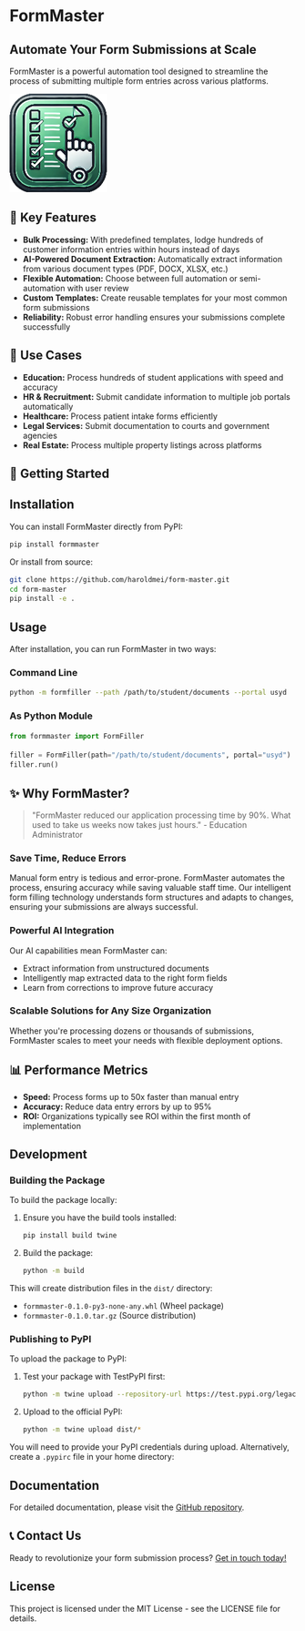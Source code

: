 # FormMaster

## Automate Your Form Submissions at Scale

FormMaster is a powerful automation tool designed to streamline the process of submitting multiple form entries across various platforms.

![FormMaster Logo](./formmaster.png)

## 🚀 Key Features

- **Bulk Processing:** With predefined templates, lodge hundreds of customer information entries within hours instead of days
- **AI-Powered Document Extraction:** Automatically extract information from various document types (PDF, DOCX, XLSX, etc.)
- **Flexible Automation:** Choose between full automation or semi-automation with user review
- **Custom Templates:** Create reusable templates for your most common form submissions
- **Reliability:** Robust error handling ensures your submissions complete successfully

## 💼 Use Cases

- **Education:** Process hundreds of student applications with speed and accuracy
- **HR & Recruitment:** Submit candidate information to multiple job portals automatically
- **Healthcare:** Process patient intake forms efficiently
- **Legal Services:** Submit documentation to courts and government agencies
- **Real Estate:** Process multiple property listings across platforms

## 🔧 Getting Started

## Installation

You can install FormMaster directly from PyPI:

```bash
pip install formmaster
```

Or install from source:

```bash
git clone https://github.com/haroldmei/form-master.git
cd form-master
pip install -e .
```

## Usage

After installation, you can run FormMaster in two ways:

### Command Line

```bash
python -m formfiller --path /path/to/student/documents --portal usyd
```

### As Python Module

```python
from formmaster import FormFiller

filler = FormFiller(path="/path/to/student/documents", portal="usyd")
filler.run()
```

## ✨ Why FormMaster?

> "FormMaster reduced our application processing time by 90%. What used to take us weeks now takes just hours." - Education Administrator

### Save Time, Reduce Errors

Manual form entry is tedious and error-prone. FormMaster automates the process, ensuring accuracy while saving valuable staff time. Our intelligent form filling technology understands form structures and adapts to changes, ensuring your submissions are always successful.

### Powerful AI Integration

Our AI capabilities mean FormMaster can:
- Extract information from unstructured documents
- Intelligently map extracted data to the right form fields
- Learn from corrections to improve future accuracy

### Scalable Solutions for Any Size Organization

Whether you're processing dozens or thousands of submissions, FormMaster scales to meet your needs with flexible deployment options.

## 📊 Performance Metrics

- **Speed:** Process forms up to 50x faster than manual entry
- **Accuracy:** Reduce data entry errors by up to 95%
- **ROI:** Organizations typically see ROI within the first month of implementation

## Development

### Building the Package

To build the package locally:

1. Ensure you have the build tools installed:
   ```bash
   pip install build twine
   ```

2. Build the package:
   ```bash
   python -m build
   ```

This will create distribution files in the `dist/` directory:
- `formmaster-0.1.0-py3-none-any.whl` (Wheel package)
- `formmaster-0.1.0.tar.gz` (Source distribution)

### Publishing to PyPI

To upload the package to PyPI:

1. Test your package with TestPyPI first:
   ```bash
   python -m twine upload --repository-url https://test.pypi.org/legacy/ dist/*
   ```

2. Upload to the official PyPI:
   ```bash
   python -m twine upload dist/*
   ```

You will need to provide your PyPI credentials during upload. Alternatively, create a `.pypirc` file in your home directory:

## Documentation

For detailed documentation, please visit the [GitHub repository](https://github.com/haroldmei/form-master).

## 📞 Contact Us

Ready to revolutionize your form submission process? [Get in touch today!](mailto:contact@formmaster.com)

## License

This project is licensed under the MIT License - see the LICENSE file for details.